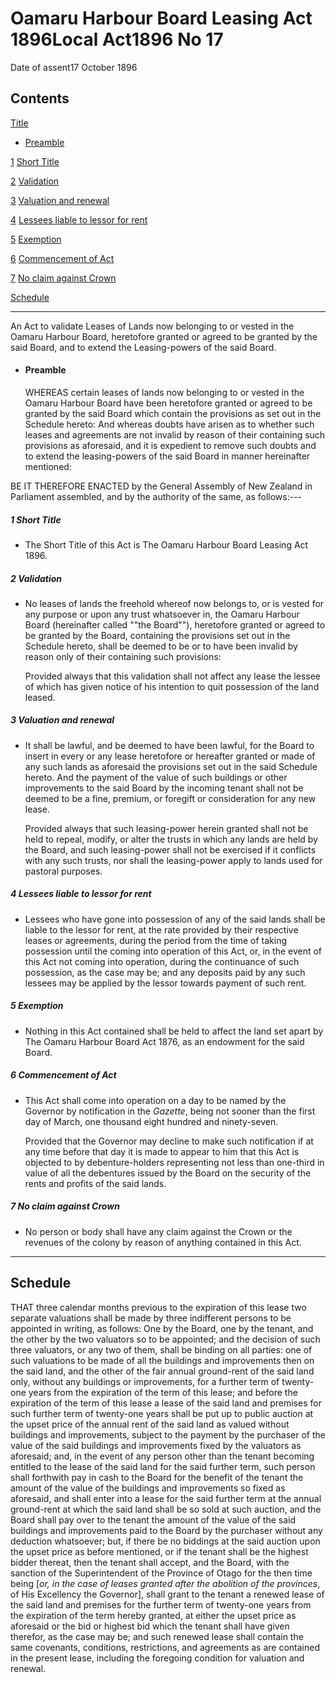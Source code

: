 # Oamaru Harbour Board Leasing Act 1896Local Act1896 No 17

Date of assent17 October 1896

## Contents

[Title][0]
    
*   [Preamble][1]

[1][2] [Short Title][2]

[2][3] [Validation][3]

[3][4] [Valuation and renewal][4]

[4][5] [Lessees liable to lessor for rent][5]

[5][6] [Exemption][6]

[6][7] [Commencement of Act][7]

[7][8] [No claim against Crown][8]

[Schedule][9]  
[][9]

---

An Act to validate Leases of Lands now belonging to or vested in the Oamaru Harbour Board, heretofore granted or agreed to be granted by the said Board, and to extend the Leasing-powers of the said Board.
    
*   #### Preamble
    
    WHEREAS certain leases of lands now belonging to or vested in the Oamaru Harbour Board have been heretofore granted or agreed to be granted by the said Board which contain the provisions as set out in the Schedule hereto: And whereas doubts have arisen as to whether such leases and agreements are not invalid by reason of their containing such provisions as aforesaid, and it is expedient to remove such doubts and to extend the leasing-powers of the said Board in manner hereinafter mentioned:

BE IT THEREFORE ENACTED by the General Assembly of New Zealand in Parliament assembled, and by the authority of the same, as follows:---

##### 1 Short Title
    
*   The Short Title of this Act is The Oamaru Harbour Board Leasing Act 1896\.

##### 2 Validation
    
*   No leases of lands the freehold whereof now belongs to, or is vested for any purpose or upon any trust whatsoever in, the Oamaru Harbour Board (hereinafter called ""the Board""), heretofore granted or agreed to be granted by the Board, containing the provisions set out in the Schedule hereto, shall be deemed to be or to have been invalid by reason only of their containing such provisions:
    
    Provided always that this validation shall not affect any lease the lessee of which has given notice of his intention to quit possession of the land leased.

##### 3 Valuation and renewal
    
*   It shall be lawful, and be deemed to have been lawful, for the Board to insert in every or any lease heretofore or hereafter granted or made of any such lands as aforesaid the provisions set out in the said Schedule hereto. And the payment of the value of such buildings or other improvements to the said Board by the incoming tenant shall not be deemed to be a fine, premium, or foregift or consideration for any new lease.
    
    Provided always that such leasing-power herein granted shall not be held to repeal, modify, or alter the trusts in which any lands are held by the Board, and such leasing-power shall not be exercised if it conflicts with any such trusts, nor shall the leasing-power apply to lands used for pastoral purposes.

##### 4 Lessees liable to lessor for rent
    
*   Lessees who have gone into possession of any of the said lands shall be liable to the lessor for rent, at the rate provided by their respective leases or agreements, during the period from the time of taking possession until the coming into operation of this Act, or, in the event of this Act not coming into operation, during the continuance of such possession, as the case may be; and any deposits paid by any such lessees may be applied by the lessor towards payment of such rent.

##### 5 Exemption
    
*   Nothing in this Act contained shall be held to affect the land set apart by The Oamaru Harbour Board Act 1876, as an endowment for the said Board.

##### 6 Commencement of Act
    
*   This Act shall come into operation on a day to be named by the Governor by notification in the _Gazette_, being not sooner than the first day of March, one thousand eight hundred and ninety-seven.
    
    Provided that the Governor may decline to make such notification if at any time before that day it is made to appear to him that this Act is objected to by debenture-holders representing not less than one-third in value of all the debentures issued by the Board on the security of the rents and profits of the said lands.

##### 7 No claim against Crown
    
*   No person or body shall have any claim against the Crown or the revenues of the colony by reason of anything contained in this Act.

---

## Schedule

THAT three calendar months previous to the expiration of this lease two separate valuations shall be made by three indifferent persons to be appointed in writing, as follows: One by the Board, one by the tenant, and the other by the two valuators so to be appointed; and the decision of such three valuators, or any two of them, shall be binding on all parties: one of such valuations to be made of all the buildings and improvements then on the said land, and the other of the fair annual ground-rent of the said land only, without any buildings or improvements, for a further term of twenty-one years from the expiration of the term of this lease; and before the expiration of the term of this lease a lease of the said land and premises for such further term of twenty-one years shall be put up to public auction at the upset price of the annual rent of the said land as valued without buildings and improvements, subject to the payment by the purchaser of the value of the said buildings and improvements fixed by the valuators as aforesaid; and, in the event of any person other than the tenant becoming entitled to the lease of the said land for the said further term, such person shall forthwith pay in cash to the Board for the benefit of the tenant the amount of the value of the buildings and improvements so fixed as aforesaid, and shall enter into a lease for the said further term at the annual ground-rent at which the said land shall be so sold at such auction, and the Board shall pay over to the tenant the amount of the value of the said buildings and improvements paid to the Board by the purchaser without any deduction whatsoever; but, if there be no biddings at the said auction upon the upset price as before mentioned, or if the tenant shall be the highest bidder thereat, then the tenant shall accept, and the Board, with the sanction of the Superintendent of the Province of Otago for the then time being \[_or, in the case of leases granted after the abolition of the provinces_, of His Excellency the Governor\], shall grant to the tenant a renewed lease of the said land and premises for the further term of twenty-one years from the expiration of the term hereby granted, at either the upset price as aforesaid or the bid or highest bid which the tenant shall have given therefor, as the case may be; and such renewed lease shall contain the same covenants, conditions, restrictions, and agreements as are contained in the present lease, including the foregoing condition for valuation and renewal.

[0]: http://www.legislation.govt.nz/act/local/1896/0017/latest/whole.html#DLM25035
[1]: http://www.legislation.govt.nz/act/local/1896/0017/latest/whole.html#DLM25036
[2]: http://www.legislation.govt.nz/act/local/1896/0017/latest/whole.html#DLM25039
[3]: http://www.legislation.govt.nz/act/local/1896/0017/latest/whole.html#DLM25040
[4]: http://www.legislation.govt.nz/act/local/1896/0017/latest/whole.html#DLM25041
[5]: http://www.legislation.govt.nz/act/local/1896/0017/latest/whole.html#DLM25042
[6]: http://www.legislation.govt.nz/act/local/1896/0017/latest/whole.html#DLM25043
[7]: http://www.legislation.govt.nz/act/local/1896/0017/latest/whole.html#DLM25044
[8]: http://www.legislation.govt.nz/act/local/1896/0017/latest/whole.html#DLM25045
[9]: http://www.legislation.govt.nz/act/local/1896/0017/latest/whole.html#DLM25046